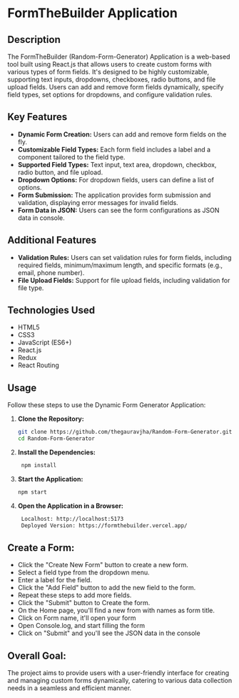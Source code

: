 # FormTheBuilder Application

## Description

The FormTheBuilder (Random-Form-Generator) Application is a web-based tool built using React.js that allows users to create custom forms with various types of form fields. It's designed to be highly customizable, supporting text inputs, dropdowns, checkboxes, radio buttons, and file upload fields. Users can add and remove form fields dynamically, specify field types, set options for dropdowns, and configure validation rules.

## Key Features

- **Dynamic Form Creation:** Users can add and remove form fields on the fly.
- **Customizable Field Types:** Each form field includes a label and a component tailored to the field type.
- **Supported Field Types:** Text input, text area, dropdown, checkbox, radio button, and file upload.
- **Dropdown Options:** For dropdown fields, users can define a list of options.
- **Form Submission:** The application provides form submission and validation, displaying error messages for invalid fields.
- **Form Data in JSON:** Users can see the form configurations as JSON data in console.

## Additional Features

- **Validation Rules:** Users can set validation rules for form fields, including required fields, minimum/maximum length, and specific formats (e.g., email, phone number).
- **File Upload Fields:** Support for file upload fields, including validation for file type.

## Technologies Used

- HTML5
- CSS3
- JavaScript (ES6+)
- React.js
- Redux
- React Routing

## Usage

Follow these steps to use the Dynamic Form Generator Application:

1. **Clone the Repository:**

   ```bash
   git clone https://github.com/thegauravjha/Random-Form-Generator.git
   cd Random-Form-Generator
   ```

2. **Install the Dependencies:**

   ```bash
    npm install
   ```

3. **Start the Application:**

   ```bash
   npm start
   ```

4. **Open the Application in a Browser:**

   ```bash
    Localhost: http://localhost:5173
    Deployed Version: https://formthebuilder.vercel.app/
   ```

## Create a Form:

- Click the "Create New Form" button to create a new form.
- Select a field type from the dropdown menu.
- Enter a label for the field.
- Click the "Add Field" button to add the new field to the form.
- Repeat these steps to add more fields.
- Click the "Submit" button to Create the form.
- On the Home page, you'll find a new from with names as form title.
- Click on Form name, it'll open your form
- Open Console.log, and start filling the form
- Click on "Submit" and you'll see the JSON data in the console

## Overall Goal:

The project aims to provide users with a user-friendly interface for creating and managing custom forms dynamically, catering to various data collection needs in a seamless and efficient manner.
